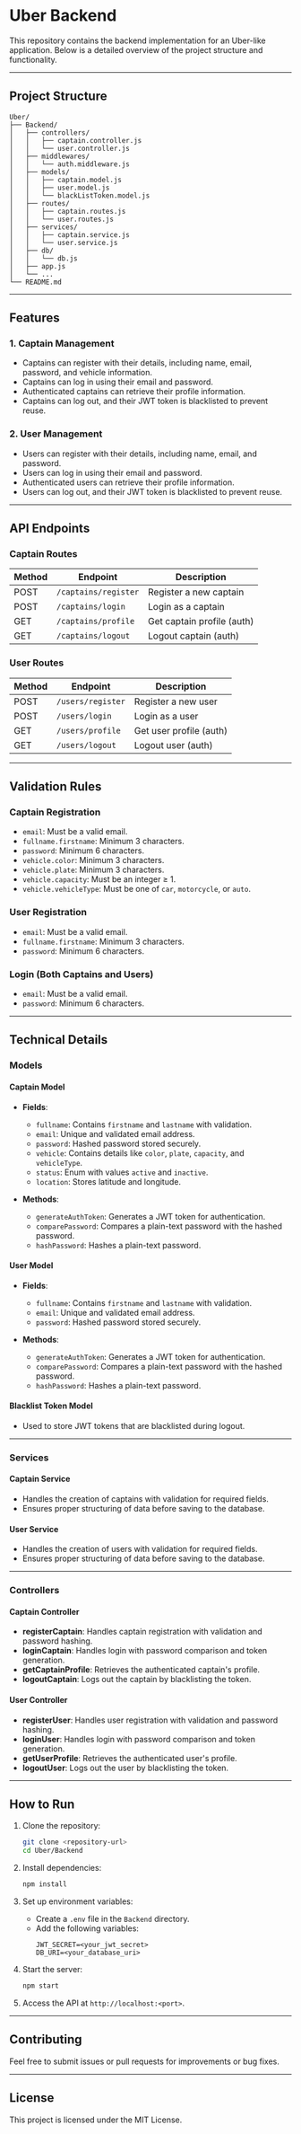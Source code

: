 # Uber Backend

This repository contains the backend implementation for an Uber-like application. Below is a detailed overview of the project structure and functionality.

---

## Project Structure

```
Uber/
├── Backend/
│   ├── controllers/
│   │   ├── captain.controller.js
│   │   └── user.controller.js
│   ├── middlewares/
│   │   └── auth.middleware.js
│   ├── models/
│   │   ├── captain.model.js
│   │   ├── user.model.js
│   │   └── blackListToken.model.js
│   ├── routes/
│   │   ├── captain.routes.js
│   │   └── user.routes.js
│   ├── services/
│   │   ├── captain.service.js
│   │   └── user.service.js
│   ├── db/
│   │   └── db.js
│   ├── app.js
│   └── ...
└── README.md
```

---

## Features

### 1. **Captain Management**
- Captains can register with their details, including name, email, password, and vehicle information.
- Captains can log in using their email and password.
- Authenticated captains can retrieve their profile information.
- Captains can log out, and their JWT token is blacklisted to prevent reuse.

### 2. **User Management**
- Users can register with their details, including name, email, and password.
- Users can log in using their email and password.
- Authenticated users can retrieve their profile information.
- Users can log out, and their JWT token is blacklisted to prevent reuse.

---

## API Endpoints

### Captain Routes

| Method | Endpoint         | Description                     |
|--------|-------------------|---------------------------------|
| POST   | `/captains/register` | Register a new captain         |
| POST   | `/captains/login`    | Login as a captain             |
| GET    | `/captains/profile`  | Get captain profile (auth)     |
| GET    | `/captains/logout`   | Logout captain (auth)          |

### User Routes

| Method | Endpoint      | Description                     |
|--------|---------------|---------------------------------|
| POST   | `/users/register` | Register a new user            |
| POST   | `/users/login`    | Login as a user                |
| GET    | `/users/profile`  | Get user profile (auth)        |
| GET    | `/users/logout`   | Logout user (auth)             |

---

## Validation Rules

### Captain Registration
- `email`: Must be a valid email.
- `fullname.firstname`: Minimum 3 characters.
- `password`: Minimum 6 characters.
- `vehicle.color`: Minimum 3 characters.
- `vehicle.plate`: Minimum 3 characters.
- `vehicle.capacity`: Must be an integer ≥ 1.
- `vehicle.vehicleType`: Must be one of `car`, `motorcycle`, or `auto`.

### User Registration
- `email`: Must be a valid email.
- `fullname.firstname`: Minimum 3 characters.
- `password`: Minimum 6 characters.

### Login (Both Captains and Users)
- `email`: Must be a valid email.
- `password`: Minimum 6 characters.

---

## Technical Details

### Models

#### Captain Model
- **Fields**:
  - `fullname`: Contains `firstname` and `lastname` with validation.
  - `email`: Unique and validated email address.
  - `password`: Hashed password stored securely.
  - `vehicle`: Contains details like `color`, `plate`, `capacity`, and `vehicleType`.
  - `status`: Enum with values `active` and `inactive`.
  - `location`: Stores latitude and longitude.

- **Methods**:
  - `generateAuthToken`: Generates a JWT token for authentication.
  - `comparePassword`: Compares a plain-text password with the hashed password.
  - `hashPassword`: Hashes a plain-text password.

#### User Model
- **Fields**:
  - `fullname`: Contains `firstname` and `lastname` with validation.
  - `email`: Unique and validated email address.
  - `password`: Hashed password stored securely.

- **Methods**:
  - `generateAuthToken`: Generates a JWT token for authentication.
  - `comparePassword`: Compares a plain-text password with the hashed password.
  - `hashPassword`: Hashes a plain-text password.

#### Blacklist Token Model
- Used to store JWT tokens that are blacklisted during logout.

---

### Services

#### Captain Service
- Handles the creation of captains with validation for required fields.
- Ensures proper structuring of data before saving to the database.

#### User Service
- Handles the creation of users with validation for required fields.
- Ensures proper structuring of data before saving to the database.

---

### Controllers

#### Captain Controller
- **registerCaptain**: Handles captain registration with validation and password hashing.
- **loginCaptain**: Handles login with password comparison and token generation.
- **getCaptainProfile**: Retrieves the authenticated captain's profile.
- **logoutCaptain**: Logs out the captain by blacklisting the token.

#### User Controller
- **registerUser**: Handles user registration with validation and password hashing.
- **loginUser**: Handles login with password comparison and token generation.
- **getUserProfile**: Retrieves the authenticated user's profile.
- **logoutUser**: Logs out the user by blacklisting the token.

---

## How to Run

1. Clone the repository:
   ```bash
   git clone <repository-url>
   cd Uber/Backend
   ```

2. Install dependencies:
   ```bash
   npm install
   ```

3. Set up environment variables:
   - Create a `.env` file in the `Backend` directory.
   - Add the following variables:
     ```
     JWT_SECRET=<your_jwt_secret>
     DB_URI=<your_database_uri>
     ```

4. Start the server:
   ```bash
   npm start
   ```

5. Access the API at `http://localhost:<port>`.

---

## Contributing

Feel free to submit issues or pull requests for improvements or bug fixes.

---

## License

This project is licensed under the MIT License.

